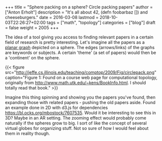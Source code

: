 +++
title = "Sphere packing on a sphere? Circle packing papers"
author = ["Anton Erholt"]
description = "It's all about 42, (defn foobarbaz []) and cheeseburgers."
date = 2016-03-08
lastmod = 2018-10-03T22:26:27+02:00
tags = ["math", "topology"]
categories = ["blog"]
draft = false
weight = 2005
+++

The idea of a tool giving you access to finding relevant papers in a
certain field of research is pretty interesting. Let's imagine all the
papers as a [planar graph](https://en.wikipedia.org/wiki/Planar%5Fgraph) depicted on a sphere. The edges
(arrows/links) of the graphs are keywords or subjects. A certain
'theme' (a set of papers) would then be a 'continent' on the sphere.

{{< figure src="http://jeffe.cs.illinois.edu/teaching/comptop/2009/Fig/circlepack.png" caption="Figure 1: Found on a course web page for computational topology, originally from <http://www.math.utk.edu/~kens/BookInfo.html>. I should totally read that book." >}}

Imagine this thing spinning and showing you the papers you've found,
then expanding those with related papers - pushing the old papers
aside. Found an example done in 2D with d3.js for dependencies
<https://bl.ocks.org/mbostock/7607535>. Would it be interesting to see
this in 3D? Maybe in an AR setting. The zooming effect would probably
come naturally if the spheres grow to big. I sort of like the concept
of several virtual globes for organizing stuff. Not so sure of how I
would feel about them in reality though.
